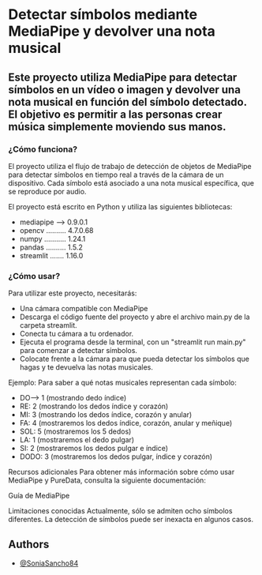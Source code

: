 # Detectar símbolos mediante MediaPipe y devolver una nota musical

## Este proyecto utiliza MediaPipe para detectar símbolos en un vídeo o imagen y devolver una nota musical en función del símbolo detectado. El objetivo es permitir a las personas crear música simplemente moviendo sus manos.

### ¿Cómo funciona?
El proyecto utiliza el flujo de trabajo de detección de objetos de MediaPipe para detectar símbolos en tiempo real a través de la cámara de un dispositivo. Cada símbolo está asociado a una nota musical específica, que se reproduce por audio.

El proyecto está escrito en Python y utiliza las siguientes bibliotecas:

- mediapipe --> 0.9.0.1 
- opencv .......... 4.7.0.68
- numpy ........... 1.24.1
- pandas .......... 1.5.2
- streamlit ....... 1.16.0


### ¿Cómo usar?
Para utilizar este proyecto, necesitarás:

- Una cámara compatible con MediaPipe
- Descarga el código fuente del proyecto y abre el archivo main.py de la carpeta streamlit.
- Conecta tu cámara a tu ordenador.
- Ejecuta el programa desde la terminal, con un "streamlit run main.py" para comenzar a detectar símbolos.
- Colocate frente a la cámara para que pueda detectar los símbolos que hagas y te devuelva las notas musicales.

Ejemplo:
Para saber a qué notas musicales representan cada símbolo:

- DO--> 1 (mostrando dedo índice) 
- RE:   2 (mostrando los dedos índice y corazón)
- MI:   3 (mostrando los dedos índice, corazón y anular)
- FA:   4 (mostraremos los dedos índice, corazón, anular y meñique)
- SOL:  5 (mostraremos los 5 dedos)
- LA:   1 (mostraremos el dedo pulgar)
- SI:   2 (mostraremos los dedos pulgar e índice)
- DODO: 3 (mostraremos los dedos pulgar, índice y corazón)

Recursos adicionales
Para obtener más información sobre cómo usar MediaPipe y PureData, consulta la siguiente documentación:

Guía de MediaPipe

Limitaciones conocidas
Actualmente, sólo se admiten ocho símbolos diferentes.
La detección de símbolos puede ser inexacta en algunos casos.

## Authors

- [@SoniaSancho84](https://github.com/SoniaSancho84/FinalProjectMusic)
